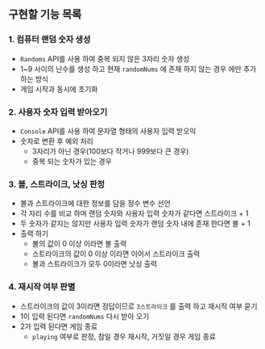 ## 구현할 기능 목록

### 1. 컴퓨터 랜덤 숫자 생성
- `Randoms` API를 사용 하여 중복 되지 않은 3자리 숫자 생성
-  1~9 사이의 난수를 생성 하고 현재 `randomNums` 에 존재 하지 않는 경우 에만 추가 하는 방식
- 게임 시작과 동시에 초기화 
### 2. 사용자 숫자 입력 받아오기
- `Console` API를 사용 하여 문자열 형태의 사용자 입력 받오익
- 숫자로 변환 후 예외 처리
  - 3자리가 아닌 경우(100보다 작거나 999보다 큰 경우)
  - 중복 되는 숫자가 있는 경우
### 3. 볼, 스트라이크, 낫싱 판정
- 볼과 스트라이크에 대한 정보를 담을 정수 변수 선언
- 각 자리 수를 비교 하며 랜덤 숫자와 사용자 입력 숫자가 같다면 스트라이크 + 1
- 두 숫자가 같지는 않지만 사용자 입력 숫자가 랜덤 숫자 내에 존재 한다면 볼 + 1
- 출력 하기
  - 볼의 값이 0 이상 이라면 볼 출력
  - 스트라이크의 값이 0 이상 이라면 이어서 스트라이크 출력
  - 볼과 스트라이크가 모두 0이라면 낫싱 출력
### 4. 재시작 여부 판별 
- 스트라이크의 값이 3이라면 정답이므로 `3스트라이크` 를 출력 하고 재시작 여부 묻기
- 1이 입력 된다면 `randomNums` 다시 받아 오기
- 2가 입력 된다면 게임 종료
  - `playing` 여부로 판정, 참일 경우 재시작, 거짓일 경우 게임 종료